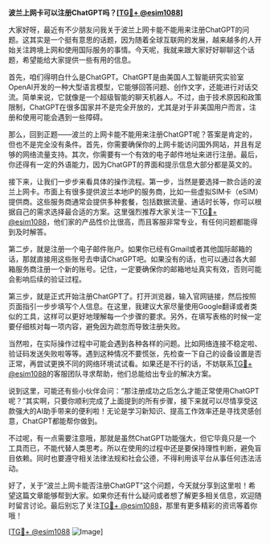 **波兰上网卡可以注册ChatGPT吗？[[TG💪+ @esim1088](https://t.me/s/esim1088)]**

大家好呀，最近有不少朋友问我关于波兰上网卡能不能用来注册ChatGPT的问题。这其实是一个挺有意思的话题，因为随着全球互联网的发展，越来越多的人开始关注跨境上网和使用国际服务的事情。今天呢，我就来跟大家好好聊聊这个话题，希望能给大家提供一些有用的信息。

首先，咱们得明白什么是ChatGPT。ChatGPT是由美国人工智能研究实验室OpenAI开发的一种大型语言模型，它能够回答问题、创作文字，还能进行对话交流。简单来说，它就像是一个超级智能的聊天机器人。不过，由于技术原因和政策限制，ChatGPT在很多国家并不是完全开放的，尤其是对于非美国用户而言，注册和使用可能会遇到一些障碍。

那么，回到正题——波兰的上网卡能不能用来注册ChatGPT呢？答案是肯定的，但也不是完全没有条件。首先，你需要确保你的上网卡能访问国外网站，并且有足够的网络流量支持。其次，你需要有一个有效的电子邮件地址来进行注册。最后，你还得有一定的外语能力，因为ChatGPT的界面和提示信息大部分都是英文的。

接下来，让我们一步步来看具体的操作流程。第一步，当然是要选择一款合适的波兰上网卡。市面上有很多提供波兰本地IP的服务商，比如一些虚拟SIM卡（eSIM）提供商。这些服务商通常会提供多种套餐，包括数据流量、通话时长等，你可以根据自己的需求选择最合适的方案。这里强烈推荐大家关注一下[TG💪+ @esim1088](https://t.me/s/esim1088)，他们家的产品性价比很高，而且客服非常专业，有任何问题都能得到及时解答。

第二步，就是注册一个电子邮件账户。如果你已经有Gmail或者其他国际邮箱的话，那就直接用这些账号去申请ChatGPT吧。如果没有的话，也可以通过各大邮箱服务商注册一个新的账号。记住，一定要确保你的邮箱地址真实有效，否则可能会影响后续的验证过程。

第三步，就是正式开始注册ChatGPT了。打开浏览器，输入官网链接，然后按照页面指引一步步填写个人信息。在这里，我建议大家尽量使用Google翻译或者类似的工具，这样可以更好地理解每一个步骤的要求。另外，在填写表格的时候一定要仔细核对每一项内容，避免因为疏忽而导致注册失败。

当然啦，在实际操作过程中可能会遇到各种各样的问题。比如网络连接不稳定啦、验证码发送失败啦等等。遇到这种情况不要慌张，先检查一下自己的设备设置是否正常，再尝试更换不同的网络环境试试看。如果还是不行的话，不妨联系[TG💪+ @esim1088](https://t.me/s/esim1088)的客服团队寻求帮助，他们总能给出专业的解决方案。

说到这里，可能还有些小伙伴会问：“那注册成功之后怎么才能正常使用ChatGPT呢？”其实啊，只要你顺利完成了上面提到的所有步骤，接下来就可以尽情享受这款强大的AI助手带来的便利啦！无论是学习新知识、提高工作效率还是寻找灵感创意，ChatGPT都能帮你做到。

不过呢，有一点需要注意哦，那就是虽然ChatGPT功能强大，但它毕竟只是一个工具而已，不能代替人类思考。所以在使用的过程中还是要保持理性判断，避免盲目依赖。同时也要遵守相关法律法规和社会公德，不得利用该平台从事任何违法活动。

好了，关于“波兰上网卡能否注册ChatGPT”这个问题，今天就分享到这里啦！希望这篇文章能够帮到大家。如果你还有什么疑问或者想了解更多相关信息，欢迎随时留言讨论。最后别忘了关注[TG💪+ @esim1088](https://t.me/s/esim1088)，那里有更多精彩的资讯等着你哦！

[[TG💪+ @esim1088](https://t.me/s/esim1088) ![Image](https://i.postimg.cc/4NQfJmqS/Snipaste-2025-05-13-00-14-12.png)]